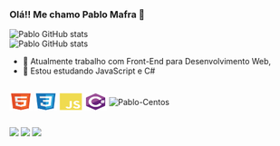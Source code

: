 ### Olá!! Me chamo Pablo Mafra 👋

![Pablo GitHub stats](https://github-readme-stats.vercel.app/api?username=PabloMafra&show_icons=true&theme=dracula&include_all_commits=true&count_private=true)
<br />
![Pablo GitHub stats](https://github-readme-stats.vercel.app/api/top-langs/?username=PabloMafra&layout=compact&langs_count=16&theme=dracula)


- 🔭 Atualmente trabalho com Front-End para Desenvolvimento Web,
- 🌱 Estou estudando JavaScript e C#

<div style="display: inline_block"><br>
  <img align="center" alt="Pablo-HTML" height="30" width="40" src="https://raw.githubusercontent.com/devicons/devicon/master/icons/html5/html5-original.svg">
  <img align="center" alt="Pablo-CSS" height="30" width="40" src="https://raw.githubusercontent.com/devicons/devicon/master/icons/css3/css3-original.svg">
  <img align="center" alt="Pablo-Js" height="30" width="40" src="https://raw.githubusercontent.com/devicons/devicon/master/icons/javascript/javascript-plain.svg">
  <img align="center" alt="Pablo-Csharp" height="30" width="40" src="https://raw.githubusercontent.com/devicons/devicon/master/icons/csharp/csharp-original.svg">
  <img align="center" alt="Pablo-Centos" height="30" width="40" src="https://cdn.jsdelivr.net/gh/devicons/devicon/icons/centos/centos-original.svg"/>

</div>
  
  ##
 
<div> 
  <a href="https://instagram.com/pablomafra_" target="_blank"><img src="https://img.shields.io/badge/-Instagram-%23E4405F?style=for-the-badge&logo=instagram&logoColor=white" target="_blank"></a>
  <a href = "mailto:pablomafra8@gmail.com"><img src="https://img.shields.io/badge/-Gmail-%23333?style=for-the-badge&logo=gmail&logoColor=red" target="_blank"></a>
  <a href="https://www.linkedin.com/in/pablomafra" target="_blank"><img src="https://img.shields.io/badge/-LinkedIn-%230077B5?style=for-the-badge&logo=linkedin&logoColor=white" target="_blank"></a>
</div>

  


